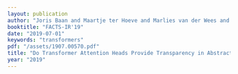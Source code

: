 ```yaml
---
layout: publication
author: "Joris Baan and Maartje ter Hoeve and Marlies van der Wees and Anne Schuth and Maarten de Rijke"
booktitle: "FACTS-IR'19"
date: "2019-07-01"
keywords: "transformers"
pdf: "/assets/1907.00570.pdf"
title: "Do Transformer Attention Heads Provide Transparency in Abstractive Summarization?"
year: "2019"
---
```

